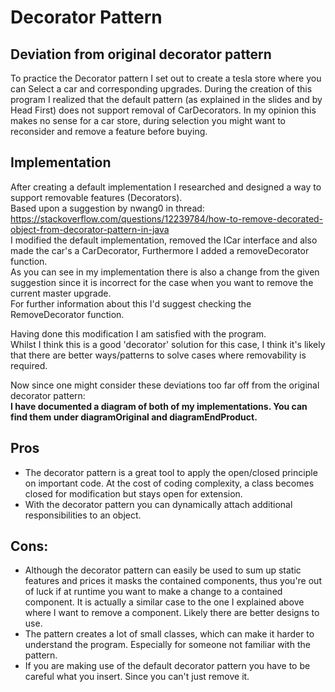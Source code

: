 # Decorator Pattern


## Deviation from original decorator pattern
To practice the Decorator pattern I set out to create a tesla store where you can Select a car and corresponding upgrades.
During the creation of this program I realized that the default pattern (as explained in the slides and by Head First) does not support removal of CarDecorators. In my opinion this makes no sense for a car store, during selection you might want to reconsider and remove a feature before buying.  

## Implementation
After creating a default implementation I researched and designed a way to support removable features (Decorators).  
Based upon a suggestion by nwang0 in thread: https://stackoverflow.com/questions/12239784/how-to-remove-decorated-object-from-decorator-pattern-in-java  
I modified the default implementation, removed the ICar interface and also made the car's a CarDecorator, Furthermore I added a removeDecorator function.    
As you can see in my implementation there is also a change from the given suggestion since it is incorrect for the case when you want to remove the current master upgrade.  
For further information about this I'd suggest checking the RemoveDecorator function.  

Having done this modification I am satisfied with the program.  
Whilst I think this is a good 'decorator' solution for this case, I think it's likely that there are better ways/patterns to solve cases where removability is required.

Now since one might consider these deviations too far off from the original decorator pattern:  
**I have documented a diagram of both of my implementations. You can find them under diagramOriginal and diagramEndProduct.**


## Pros
- The decorator pattern is a great tool to apply the open/closed principle on important code. At the cost of coding complexity, a class becomes closed for modification but stays open for extension.
- With the decorator pattern you can dynamically attach additional responsibilities to an object.

## Cons:
- Although the decorator pattern can easily be used to sum up static features and prices it masks the contained components, thus you're out of luck if at runtime you want to make a change to a contained component.
It is actually a similar case to the one I explained above where I want to remove a component. Likely there are better designs to use.
- The pattern creates a lot of small classes, which can make it harder to understand the program. Especially for someone not familiar with the pattern.
- If you are making use of the default decorator pattern you have to be careful what you insert. Since you can't just remove it.

